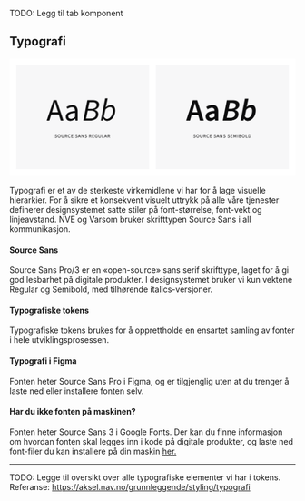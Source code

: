 <PageHeader title="Typografi" imagePath="typografi" pageLevel=1></PageHeader>
TODO: Legg til tab komponent



## Typografi
<img src="../../assets/images/typo.png" width="auto">


Typografi er et av de sterkeste virkemidlene vi har for å lage visuelle hierarkier. For å sikre et konsekvent visuelt uttrykk på alle våre tjenester definerer designsystemet satte stiler på font-størrelse, font-vekt og linjeavstand. NVE og Varsom bruker skrifttypen Source Sans i all kommunikasjon.



#### Source Sans
Source Sans Pro/3 er en «open-source» sans serif skrifttype, laget for å gi god lesbarhet på digitale produkter. I designsystemet bruker vi kun vektene Regular og Semibold, med tilhørende italics-versjoner.

#### Typografiske tokens
Typografiske tokens brukes for å opprettholde en ensartet samling av fonter i hele utviklingsprosessen.

#### Typografi i Figma
Fonten heter Source Sans Pro i Figma, og er tilgjenglig uten at du trenger å laste ned eller installere fonten selv.

#### Har du ikke fonten på maskinen?
Fonten heter Source Sans 3 i Google Fonts. Der kan du finne informasjon om hvordan fonten skal legges inn i kode på digitale produkter, og laste ned font-filer du kan installere på din maskin [her.](https://fonts.google.com/specimen/Source+Sans+3)


<hr>

TODO: Legge til oversikt over alle typografiske elementer vi har i tokens. Referanse: https://aksel.nav.no/grunnleggende/styling/typografi